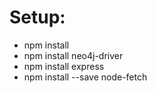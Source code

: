 # Setup:
- npm install
- npm install neo4j-driver
- npm install express
- npm install --save node-fetch
